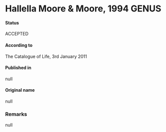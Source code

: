 # Hallella Moore & Moore, 1994 GENUS

#### Status
ACCEPTED

#### According to
The Catalogue of Life, 3rd January 2011

#### Published in
null

#### Original name
null

### Remarks
null